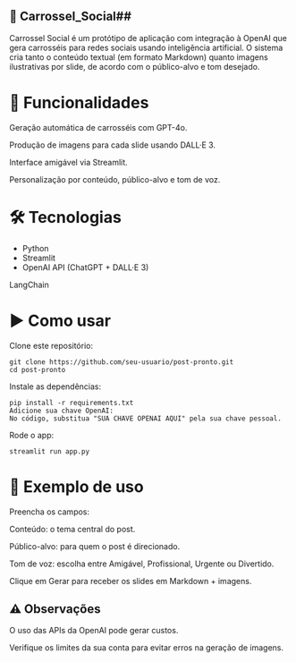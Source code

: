 ## 📱 Carrossel_Social##

Carrossel Social é um protótipo de aplicação com integração à OpenAI que gera carrosséis para redes sociais usando inteligência artificial. O sistema cria tanto o conteúdo textual (em formato Markdown) quanto imagens ilustrativas por slide, de acordo com o público-alvo e tom desejado.

# 🚀 Funcionalidades
Geração automática de carrosséis com GPT-4o.

Produção de imagens para cada slide usando DALL·E 3.

Interface amigável via Streamlit.

Personalização por conteúdo, público-alvo e tom de voz.

# 🛠️ Tecnologias

- Python
- Streamlit
- OpenAI API (ChatGPT + DALL·E 3)

LangChain

# ▶️ Como usar
Clone este repositório:

```
git clone https://github.com/seu-usuario/post-pronto.git
cd post-pronto
```

Instale as dependências:

```
pip install -r requirements.txt
Adicione sua chave OpenAI:
No código, substitua "SUA CHAVE OPENAI AQUI" pela sua chave pessoal.
```

Rode o app:

```
streamlit run app.py
```

# 🧪 Exemplo de uso

Preencha os campos:

Conteúdo: o tema central do post.

Público-alvo: para quem o post é direcionado.

Tom de voz: escolha entre Amigável, Profissional, Urgente ou Divertido.

Clique em Gerar para receber os slides em Markdown + imagens.

## ⚠️ Observações

O uso das APIs da OpenAI pode gerar custos.

Verifique os limites da sua conta para evitar erros na geração de imagens.
